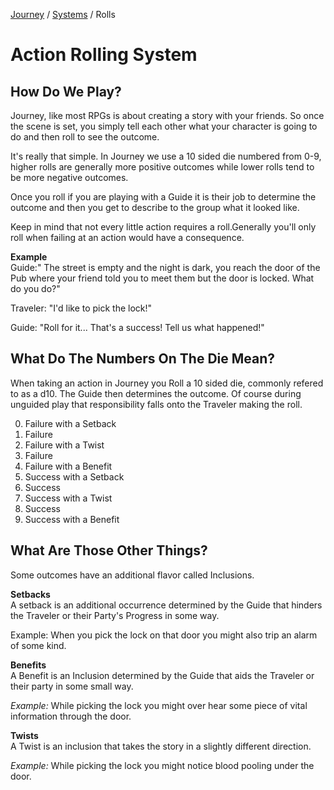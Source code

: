 [Journey](/journey.md) / [Systems](content.md) / Rolls

# Action Rolling System

## How Do We Play?

Journey, like most RPGs is about creating a story with your friends. So once the scene is set, you simply tell each other what your character is going to do and then roll to see the outcome.

It's really that simple. In Journey we use a 10 sided die numbered from 0-9, higher rolls are generally more positive outcomes while lower rolls tend to be more negative outcomes.

Once you roll if you are playing with a Guide it is their job to determine the outcome and then you get to describe to the group what it looked like.

Keep in mind that not every little action requires a roll.Generally you'll only roll when failing at an action would have a consequence.

**Example**  
Guide:" The street is empty and the night is dark, you reach the door of the Pub where your friend told you to meet them but the door is locked. What do you do?"

Traveler: "I'd like to pick the lock!"

Guide: "Roll for it... That's a success! Tell us what happened!"

## What Do The Numbers On The Die Mean?

When taking an action in Journey you Roll a 10 sided die, commonly refered to as a d10. The Guide then determines the outcome. Of course during unguided play that responsibility falls onto the Traveler making the roll.

0. Failure with a Setback
1. Failure
2. Failure with a Twist
3. Failure
4. Failure with a Benefit
5. Success with a Setback
6. Success
7. Success with a Twist
8. Success
9. Success with a Benefit

## What Are Those Other Things?
Some outcomes have an additional flavor called Inclusions.

**Setbacks**  
A setback is an additional occurrence determined by the Guide that hinders the Traveler or their Party's Progress in some way.

Example: When you pick the lock on that door you might also trip an alarm of some kind.

**Benefits**  
A Benefit is an Inclusion determined by the Guide that aids the Traveler or their party in some small way.

*Example:* While picking the lock you might over hear some piece of vital information through the door.

**Twists**  
A Twist is an inclusion that takes the story in a slightly different direction.

*Example:* While picking the lock you might notice blood pooling under the door.